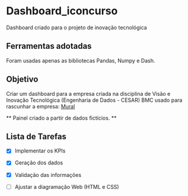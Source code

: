 # Dashboard_iconcurso
Dashboard criado para o projeto de inovação tecnológica

## Ferramentas adotadas
Foram usadas apenas as bibliotecas Pandas, Numpy e Dash.

## Objetivo
Criar um dashboard para a empresa criada na disciplina de Visão e Inovação Tecnológica (Engenharia de Dados - CESAR)
BMC usado para rascunhar a empresa: [Mural](https://app.mural.co/t/m2iacademy4319/m/m2iacademy4319/1716859649701/721c6a4d0510126fd7c2f59f2af4414df63b62ff?sender=4e58ff0e-5bf9-4aa1-b424-4c987a2b13a4)

** Painel criado a partir de dados fictícios. **

## Lista de Tarefas
- [x] Implementar os KPIs
- [x] Geração dos dados
- [x] Validação das informações
- [ ] Ajustar a diagramação Web (HTML e CSS)


